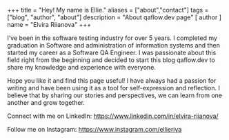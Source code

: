 +++
title = "Hey! My name is Ellie."
aliases = ["about","contact"]
tags = ["blog", "author", "about"]
description = "About qaflow.dev page"
[ author ]
  name = "Elvira Riianova"
+++

I’ve been in the software testing industry for over 5 years. I completed my graduation in Software and administration of information systems and then started my career as a Software QA Engineer. I was passionate about this field right from the beginning and decided to start this blog qaflow.dev to share my knowledge and experience with everyone.

Hope you like it and find this page useful! I have always had a passion for writing and have been using it as a tool for self-expression and reflection. I believe that by sharing our stories and perspectives, we can learn from one another and grow together.

Connect with me on LinkedIn: https://www.linkedin.com/in/elvira-riianova/

Follow me on Instagram: https://www.instagram.com/ellieriya